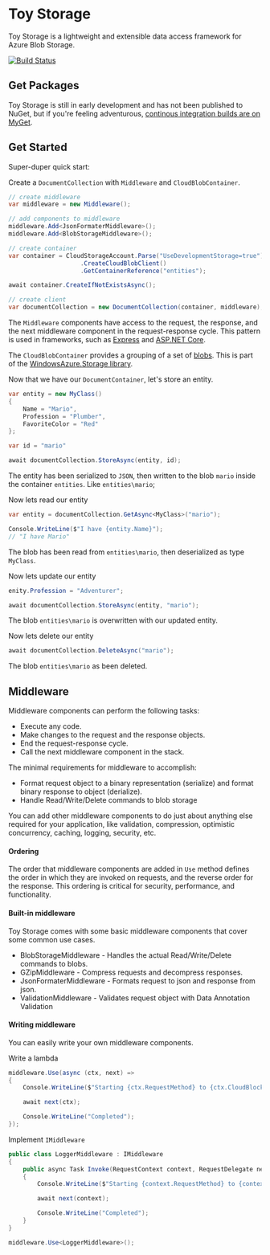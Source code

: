 # Toy Storage

Toy Storage is a lightweight and extensible data access framework for Azure Blob Storage.

[![Build Status](https://ci.appveyor.com/api/projects/status/github/kherr9/toystorage)](https://ci.appveyor.com/project/kherr9/toystorage)

## Get Packages

Toy Storage is still in early development and has not been published to NuGet, but if you're feeling adventurous, [continous integration builds are on MyGet](https://www.myget.org/feed/kherr9/package/nuget/ToyStorage).

## Get Started

Super-duper quick start:

Create a `DocumentCollection` with `Middleware` and `CloudBlobContainer`.

```C#
// create middleware
var middleware = new Middleware();

// add components to middleware
middleware.Add<JsonFormaterMiddleware>();
middleware.Add<BlobStorageMiddleware>();

// create container
var container = CloudStorageAccount.Parse("UseDevelopmentStorage=true")
                    .CreateCloudBlobClient()
                    .GetContainerReference("entities");

await container.CreateIfNotExistsAsync();

// create client
var documentCollection = new DocumentCollection(container, middleware);
```

The `Middleware` components have access to the request, the response, and the next middleware component in the request-response cycle. This pattern is used in frameworks, such as [Express](http://expressjs.com/en/guide/using-middleware.html) and [ASP.NET Core](https://docs.microsoft.com/en-us/aspnet/core/fundamentals/middleware?tabs=aspnetcore2x).

The `CloudBlobContainer` provides a grouping of a set of [blobs](https://docs.microsoft.com/en-us/azure/storage/blobs/storage-dotnet-how-to-use-blobs). This is part of the [WindowsAzure.Storage library](https://www.nuget.org/packages/WindowsAzure.Storage/).

Now that we have our `DocumentContainer`, let's store an entity.

```C#
var entity = new MyClass()
{
    Name = "Mario",
    Profession = "Plumber",
    FavoriteColor = "Red"
};

var id = "mario"

await documentCollection.StoreAsync(entity, id);
```

The entity has been serialized to `JSON`, then written to the blob `mario` inside the container `entities`. Like `entities\mario`;

Now lets read our entity

```C#
var entity = documentCollection.GetAsync<MyClass>("mario");

Console.WriteLine($"I have {entity.Name}");
// "I have Mario"
```

The blob has been read from `entities\mario`, then deserialized as type `MyClass`.

Now lets update our entity

```C#
enity.Profession = "Adventurer";

await documentCollection.StoreAsync(entity, "mario");
```

The blob `entities\mario` is overwritten with our updated entity.

Now lets delete our entity

```C#
await documentCollection.DeleteAsync("mario");
```

The blob `entities\mario` as been deleted.

## Middleware

Middleware components can perform the following tasks:
* Execute any code.
* Make changes to the request and the response objects.
* End the request-response cycle.
* Call the next middleware component in the stack.

The minimal requirements for middleware to accomplish:
* Format request object to a binary representation (serialize) and format binary response to object (derialize).
* Handle Read/Write/Delete commands to blob storage

You can add other middleware components to do just about anything else required for your application, like validation, compression, optimistic concurrency, caching, logging, security, etc.

#### Ordering

The order that middleware components are added in `Use` method defines the order in which they are invoked on requests, and the reverse order for the response. This ordering is critical for security, performance, and functionality.

#### Built-in middleware

Toy Storage comes with some basic middleware components that cover some common use cases.
* BlobStorageMiddleware - Handles the actual Read/Write/Delete commands to blobs.
* GZipMiddleware - Compress requests and decompress responses.
* JsonFormaterMiddleware - Formats request to json and response from json.
* ValidationMiddleware - Validates request object with Data Annotation Validation

#### Writing middleware

You can easily write your own middleware components.

Write a lambda

```C#
middleware.Use(async (ctx, next) =>
{
    Console.WriteLine($"Starting {ctx.RequestMethod} to {ctx.CloudBlockBlob.Name}");

    await next(ctx);

    Console.WriteLine("Completed");
});
```

Implement `IMiddleware`

```C#
public class LoggerMiddleware : IMiddleware
{
    public async Task Invoke(RequestContext context, RequestDelegate next)
    {
        Console.WriteLine($"Starting {context.RequestMethod} to {context.CloudBlockBlob.Name}");

        await next(context);

        Console.WriteLine("Completed");
    }
}

middleware.Use<LoggerMiddleware>();

```

